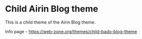 # Child Airin Blog theme

This is a child theme of the Airin Blog theme.

Info page - https://web-zone.org/themes/child-bado-blog-theme
